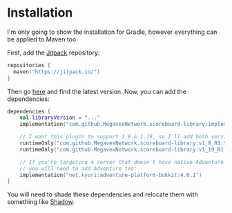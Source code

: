 # Installation

I'm only going to show the installation for Gradle, however everything can be applied to Maven too.

First, add the [Jitpack](https://jitpack.io/) repository:

```kotlin
repositories {
  maven("https://jitpack.io/")
}
```

Then go [here](https://jitpack.io/#MegavexNetwork/scoreboard-library) and find the latest version. Now, you can add the
dependencies:

```kotlin
dependencies {
    val libraryVersion = "..."
    implementation("com.github.MegavexNetwork.scoreboard-library:implementation:$libraryVersion") // Includes the API and the implementation

    // I want this plugin to support 1.8 & 1.19, so I'll add both version implementations:
    runtimeOnly("com.github.MegavexNetwork.scoreboard-library:v1_8_R3:$libraryVersion")
    runtimeOnly("com.github.MegavexNetwork.scoreboard-library:v1_19_R1:$libraryVersion")

    // If you're targeting a server that doesn't have native Adventure support (1.8 or Spigot 1.19),
    // you will need to add Adventure too:
    implementation("net.kyori:adventure-platform-bukkit:4.0.1")
}
```

You will need to shade these dependencies and relocate them with something
like [Shadow](https://imperceptiblethoughts.com/shadow/).
